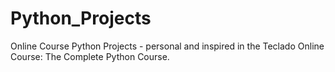 # Python_Projects
Online Course Python Projects - personal and inspired in the Teclado Online Course: The Complete Python Course.
